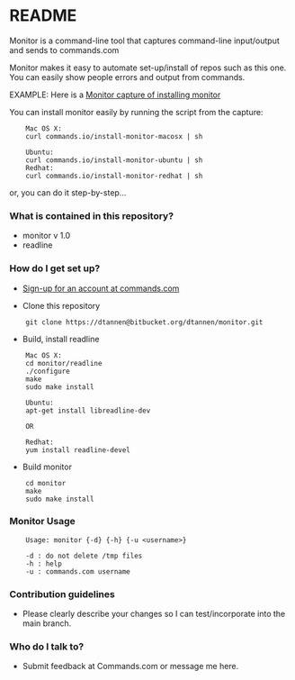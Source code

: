 # README #

Monitor is a command-line tool that captures command-line input/output and sends to commands.com

Monitor makes it easy to automate set-up/install of repos such as this one. You can easily show people errors and output from commands.

EXAMPLE: Here is a [Monitor capture of installing monitor](https://commands.com/install-monitor-macosx)

You can install monitor easily by running the script from the capture:
~~~~
    Mac OS X:
    curl commands.io/install-monitor-macosx | sh
~~~~
~~~~
    Ubuntu:
    curl commands.io/install-monitor-ubuntu | sh
    Redhat:
    curl commands.io/install-monitor-redhat | sh        
~~~~
or, you can do it step-by-step...

### What is contained in this repository? ###

* monitor v 1.0
* readline

### How do I get set up? ###

* [Sign-up for an account at commands.com](https://commands.com/)

* Clone this repository
~~~~
    git clone https://dtannen@bitbucket.org/dtannen/monitor.git
~~~~

* Build, install readline
~~~~
    Mac OS X:
    cd monitor/readline
    ./configure
    make
    sudo make install
~~~~
~~~~
    Ubuntu:
    apt-get install libreadline-dev

    OR

    Redhat: 
    yum install readline-devel
~~~~

* Build monitor
~~~~
    cd monitor
    make
    sudo make install
~~~~

### Monitor Usage ###
~~~~
    Usage: monitor {-d} {-h} {-u <username>}

    -d : do not delete /tmp files
    -h : help
    -u : commands.com username
~~~~
### Contribution guidelines ###

* Please clearly describe your changes so I can test/incorporate into the main branch.

### Who do I talk to? ###

* Submit feedback at Commands.com or message me here.
